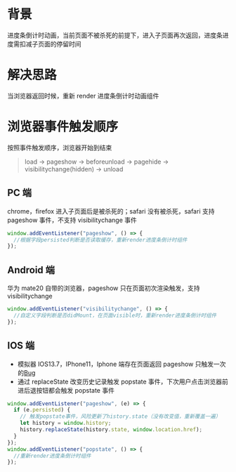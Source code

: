 # 背景

进度条倒计时动画，当前页面不被杀死的前提下，进入子页面再次返回，进度条进度需扣减子页面的停留时间

# 解决思路

当浏览器返回时候，重新 render 进度条倒计时动画组件

# 浏览器事件触发顺序

按照事件触发顺序，浏览器开始到结束

> load -> pageshow -> beforeunload -> pagehide -> visibilitychange(hidden) -> unload

## PC 端

chrome，firefox 进入子页面后是被杀死的；safari 没有被杀死，safari 支持 pageshow 事件，不支持 visibilitychange 事件

```javascript
window.addEventListener("pageshow", () => {
  //根据字段persisted判断是否读取缓存，重新render进度条倒计时组件
});
```

## Android 端

华为 mate20 自带的浏览器，pageshow 只在页面初次渲染触发，支持 visibilitychange

```javascript
window.addEventListener("visibilitychange", () => {
  //自定义字段判断是否didMount，在页面visible时，重新render进度条倒计时组件
});
```

## IOS 端

* 模拟器 IOS13.7，IPhone11，Iphone 端存在页面返回 pageshow 只触发一次的[Bug](https://bugs.webkit.org/show_bug.cgi?id=156356)
* 通过 replaceState 改变历史记录触发 popstate 事件，下次用户点击浏览器前进后退按钮都会触发 popstate 事件

```javascript
window.addEventListener("pageshow", (e) => {
  if (e.persisted) {
    // 触发popstate事件，风险更新了history.state（没有改变值，重新覆盖一遍）
    let history = window.history;
    history.replaceState(history.state, window.location.href);
  }
});
window.addEventListener("popstate", () => {
  //重新render进度条倒计时组件
});
```
